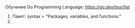 Обучение Go Programming Language: https://go.dev/tour/list

1) Пакет: syntax = "Packages, variables, and functions."
2) 